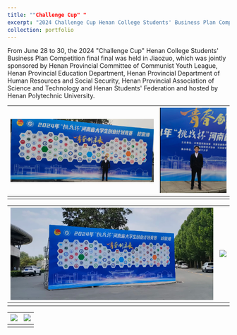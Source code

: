 ```yaml
---
title: ""Challenge Cup" "
excerpt: "2024 Challenge Cup Henan College Students' Business Plan Competition <br/><img src='/images/Tiao/tiao-2.png'>"
collection: portfolio
---
```

From June 28 to 30, the 2024 "Challenge Cup" Henan College Students' Business Plan Competition final final was held in Jiaozuo, which was jointly sponsored by Henan Provincial Committee of Communist Youth League, Henan Provincial Education Department, Henan Provincial Department of Human Resources and Social Security, Henan Provincial Association of Science and Technology and Henan Students' Federation and hosted by Henan Polytechnic University.


| ![](/images/Tiao/tiao-0.png) | ![](/images/Tiao/tiao-1.png) |
|:----------------------------------------:|:----------------------------------------:|
|                               |        |

| ![](/images/Tiao/tiao-2.png) | ![](/images/Tiao/tiao-3.png) |
|:----------------------------------------:|:----------------------------------------:|
|                               |        |

| ![](/images/Tiao/tiao-4.png) | ![](/images/Tiao/tiao-5.png) |
|:----------------------------------------:|:----------------------------------------:|
|                               |        |


